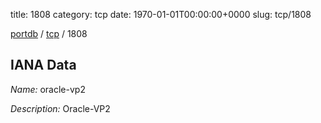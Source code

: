 title: 1808
category: tcp
date: 1970-01-01T00:00:00+0000
slug: tcp/1808

[portdb](/) / [tcp](/category/tcp.html) / 1808


## IANA Data

_Name:_ oracle-vp2

_Description:_ Oracle-VP2


